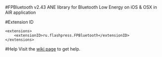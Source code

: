 #FPBluetooth v2.43
ANE library for Bluetooth Low Energy on iOS & OSX in AIR application

#Extension ID
```
<extensions>
    <extensionID>ru.flashpress.FPBluetooth</extensionID>
</extensions>
```

#Help
Visit the [wiki page](https://github.com/flashpress/FPBluetooth/wiki) to get help.

